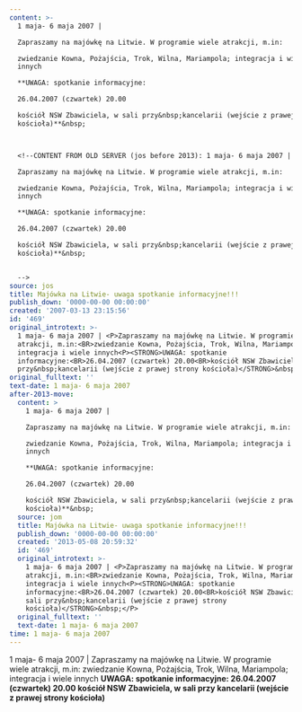 ```yaml
---
content: >-
  1 maja- 6 maja 2007 | 

  Zapraszamy na majówkę na Litwie. W programie wiele atrakcji, m.in:

  zwiedzanie Kowna, Pożajścia, Trok, Wilna, Mariampola; integracja i wiele
  innych

  **UWAGA: spotkanie informacyjne:

  26.04.2007 (czwartek) 20.00

  kościół NSW Zbawiciela, w sali przy&nbsp;kancelarii (wejście z prawej strony
  kościoła)**&nbsp;



  <!--CONTENT FROM OLD SERVER (jos before 2013): 1 maja- 6 maja 2007 | 

  Zapraszamy na majówkę na Litwie. W programie wiele atrakcji, m.in:

  zwiedzanie Kowna, Pożajścia, Trok, Wilna, Mariampola; integracja i wiele
  innych

  **UWAGA: spotkanie informacyjne:

  26.04.2007 (czwartek) 20.00

  kościół NSW Zbawiciela, w sali przy&nbsp;kancelarii (wejście z prawej strony
  kościoła)**&nbsp;


  -->
source: jos
title: Majówka na Litwie- uwaga spotkanie informacyjne!!!
publish_down: '0000-00-00 00:00:00'
created: '2007-03-13 23:15:56'
id: '469'
original_introtext: >-
  1 maja- 6 maja 2007 | <P>Zapraszamy na majówkę na Litwie. W programie wiele
  atrakcji, m.in:<BR>zwiedzanie Kowna, Pożajścia, Trok, Wilna, Mariampola;
  integracja i wiele innych<P><STRONG>UWAGA: spotkanie
  informacyjne:<BR>26.04.2007 (czwartek) 20.00<BR>kościół NSW Zbawiciela, w sali
  przy&nbsp;kancelarii (wejście z prawej strony kościoła)</STRONG>&nbsp;</P>
original_fulltext: ''
text-date: 1 maja- 6 maja 2007
after-2013-move:
  content: >
    1 maja- 6 maja 2007 | 

    Zapraszamy na majówkę na Litwie. W programie wiele atrakcji, m.in:

    zwiedzanie Kowna, Pożajścia, Trok, Wilna, Mariampola; integracja i wiele
    innych

    **UWAGA: spotkanie informacyjne:

    26.04.2007 (czwartek) 20.00

    kościół NSW Zbawiciela, w sali przy&nbsp;kancelarii (wejście z prawej strony
    kościoła)**&nbsp;
  source: jom
  title: Majówka na Litwie- uwaga spotkanie informacyjne!!!
  publish_down: '0000-00-00 00:00:00'
  created: '2013-05-08 20:59:32'
  id: '469'
  original_introtext: >-
    1 maja- 6 maja 2007 | <P>Zapraszamy na majówkę na Litwie. W programie wiele
    atrakcji, m.in:<BR>zwiedzanie Kowna, Pożajścia, Trok, Wilna, Mariampola;
    integracja i wiele innych<P><STRONG>UWAGA: spotkanie
    informacyjne:<BR>26.04.2007 (czwartek) 20.00<BR>kościół NSW Zbawiciela, w
    sali przy&nbsp;kancelarii (wejście z prawej strony
    kościoła)</STRONG>&nbsp;</P>
  original_fulltext: ''
  text-date: 1 maja- 6 maja 2007
time: 1 maja- 6 maja 2007
---
```

1 maja- 6 maja 2007 | 
Zapraszamy na majówkę na Litwie. W programie wiele atrakcji, m.in:
zwiedzanie Kowna, Pożajścia, Trok, Wilna, Mariampola; integracja i wiele innych
**UWAGA: spotkanie informacyjne:
26.04.2007 (czwartek) 20.00
kościół NSW Zbawiciela, w sali przy&nbsp;kancelarii (wejście z prawej strony kościoła)**&nbsp;


<!--CONTENT FROM OLD SERVER (jos before 2013): 1 maja- 6 maja 2007 | 
Zapraszamy na majówkę na Litwie. W programie wiele atrakcji, m.in:
zwiedzanie Kowna, Pożajścia, Trok, Wilna, Mariampola; integracja i wiele innych
**UWAGA: spotkanie informacyjne:
26.04.2007 (czwartek) 20.00
kościół NSW Zbawiciela, w sali przy&nbsp;kancelarii (wejście z prawej strony kościoła)**&nbsp;

-->

<!--{{json:{"created_date":"2007-03-13 23:15:56","publish_down":"0000-00-00 00:00:00","id":"469"}}}-->